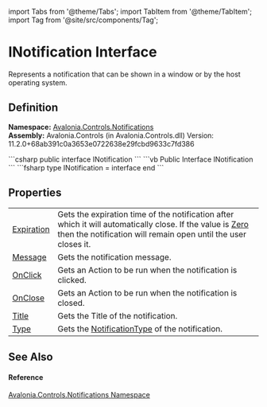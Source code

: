 import Tabs from '@theme/Tabs'; 
import TabItem from '@theme/TabItem'; 
import Tag from '@site/src/components/Tag'; 

# INotification Interface


Represents a notification that can be shown in a window or by the host operating system.



## Definition
**Namespace:** <a href="N_Avalonia_Controls_Notifications">Avalonia.Controls.Notifications</a>  
**Assembly:** Avalonia.Controls (in Avalonia.Controls.dll) Version: 11.2.0+68ab391c0a3653e0722638e29fcbd9633c7fd386

<Tabs groupId="api-code-preview">
<TabItem value="csharp" label="C#">
```csharp
public interface INotification
```
</TabItem>
<TabItem value="vb" label="VB">
```vb
Public Interface INotification
```
</TabItem>
<TabItem value="fsharp" label="F#">
```fsharp
type INotification = interface end
```
</TabItem>
</Tabs>



## Properties
<table>
<tr>
<td><a href="P_Avalonia_Controls_Notifications_INotification_Expiration">Expiration</a></td>
<td>Gets the expiration time of the notification after which it will automatically close. If the value is <a href="https://learn.microsoft.com/dotnet/api/system.timespan.zero" target="_blank" rel="noopener noreferrer">Zero</a> then the notification will remain open until the user closes it.</td>
</tr>
<tr>
<td><a href="P_Avalonia_Controls_Notifications_INotification_Message">Message</a></td>
<td>Gets the notification message.</td>
</tr>
<tr>
<td><a href="P_Avalonia_Controls_Notifications_INotification_OnClick">OnClick</a></td>
<td>Gets an Action to be run when the notification is clicked.</td>
</tr>
<tr>
<td><a href="P_Avalonia_Controls_Notifications_INotification_OnClose">OnClose</a></td>
<td>Gets an Action to be run when the notification is closed.</td>
</tr>
<tr>
<td><a href="P_Avalonia_Controls_Notifications_INotification_Title">Title</a></td>
<td>Gets the Title of the notification.</td>
</tr>
<tr>
<td><a href="P_Avalonia_Controls_Notifications_INotification_Type">Type</a></td>
<td>Gets the <a href="T_Avalonia_Controls_Notifications_NotificationType">NotificationType</a> of the notification.</td>
</tr>
</table>

## See Also


#### Reference
<a href="N_Avalonia_Controls_Notifications">Avalonia.Controls.Notifications Namespace</a>  
